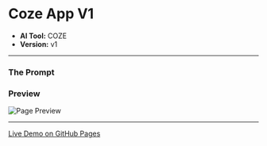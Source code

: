 # Coze App V1

* **AI Tool:** COZE
* **Version:** v1

---

### The Prompt

>

### Preview

![Page Preview](./preview.png)

---

[Live Demo on GitHub Pages](https://your-username.github.io/AI-Frontend-Gallery/Coze/coze-app-v1/)
